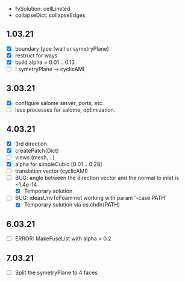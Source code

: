 - fvSolution: cellLimited
- collapseDict: collapseEdges

## 1.03.21
- [x] boundary type (wall or symetryPlane)
- [x] restruct for ways
- [x] build alpha = 0.01 .. 0.13
- [ ] ! symetryPlane -> cyclicAMI

## 3.03.21
- [x] configure salome server, ports, etc.
- [ ] less processes for salome, optimization.

## 4.03.21
- [x] 3rd direction
- [x] createPatch(Dict)
- [ ] views (mesh, ..)
- [x] alpha for simpleCubic [0.01 .. 0.28]
- [ ] translation vector (cyclicAMI)
- [ ] BUG: angle between the direction vector and the normal to inlet is ~1.4e-14 
    - [x] Temporary solution
- [ ] BUG: ideasUnvToFoam not working with param '-case PATH'
    - [x] Temporary sulution via os.chdir(PATH)

## 6.03.21
- [ ] ERROR: MakeFuseList with alpha > 0.2

## 7.03.21
- [ ] Split the symetryPlane to 4 faces
